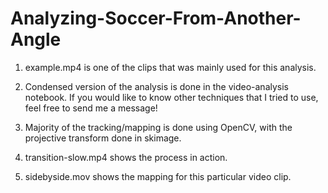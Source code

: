 # Analyzing-Soccer-From-Another-Angle

1. example.mp4 is one of the clips that was mainly used for this analysis.

2. Condensed version of the analysis is done in the video-analysis notebook. If you would like to know other techniques
that I tried to use, feel free to send me a message! 

3. Majority of the tracking/mapping is done using OpenCV, with the projective transform done in skimage.

4. transition-slow.mp4 shows the process in action.

5. sidebyside.mov shows the mapping for this particular video clip.
